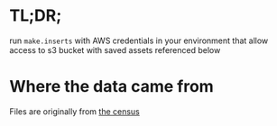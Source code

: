 # TL;DR;

run `make.inserts` with AWS credentials in your environment that allow access
to s3 bucket with saved assets referenced below

# Where the data came from

Files are originally from [the census](https://www.census.gov/cgi-bin/geo/shapefiles/index.php?year=2020&layergroup=States+%28and+equivalent%29)
